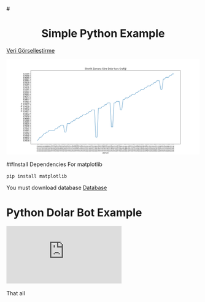 #<h1 align="center"> Simple Python Example</h1> 

[Veri Görselleştirme](https://github.com/okanyesil/python/blob/master/veriGorsellestirme.py)

![picture](https://github.com/okanyesil/python/blob/master/veriGorsellestirme.PNG)

##Install Dependencies
For matplotlib
```
pip install matplotlib
```
You must download database [Database](https://github.com/okanyesil/python/blob/master/dolarVeritabani.db)

# Python Dolar Bot Example
![github](https://github.com/okanyesil/python/blob/master/dolarKur.md)

That all

